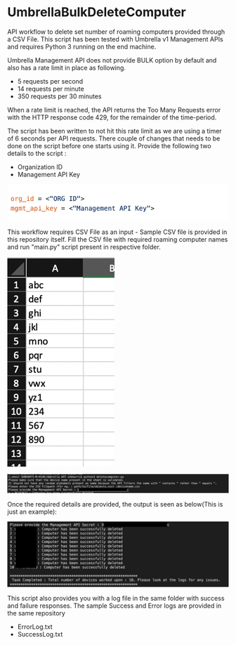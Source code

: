 # UmbrellaBulkDeleteComputer
API workflow to delete set number of roaming computers provided through a CSV File. This script has been tested with Umbrella v1 Management APIs and requires Python 3 running on the end machine. 

Umbrella Management API does not provide BULK option by default and also has a rate limit in place as following.  

- 5 requests per second
- 14 requests per minute
- 350 requests per 30 minutes

When a rate limit is reached, the API returns the Too Many Requests error with the HTTP response code 429, for the remainder of the time-period. 

The script has been written to not hit this rate limit as we are using a timer of 6 seconds per API requests. There couple of changes that needs to be done on the script before one starts using it. Provide the following two details to the script :

- Organization ID 
- Management API Key


![Code Changes](imgs/codestaticvalue.png)


This workflow requires CSV File as an input - Sample CSV file is provided in this repository itself. Fill the CSV file with required roaming computer names and run "main.py" script present in respective folder. 

![Input CSV](imgs/inputcsv.png)

![Input Parmeters](imgs/terminalinput.png)

Once the required details are provided, the output is seen as below(This is just an example):

![Terminal Output](imgs/terminaloutput.png)

This script also provides you with a log file in the same folder with success and failure responses. The sample Success and Error logs are provided in the same repository

- ErrorLog.txt
- SuccessLog.txt



